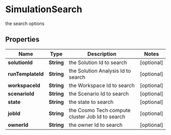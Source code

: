 

# SimulationSearch

the search options

## Properties

Name | Type | Description | Notes
------------ | ------------- | ------------- | -------------
**solutionId** | **String** | the Solution Id to search |  [optional]
**runTemplateId** | **String** | the Solution Analysis Id to search |  [optional]
**workspaceId** | **String** | the Workspace Id to search |  [optional]
**scenarioId** | **String** | the Scenario Id to search |  [optional]
**state** | **String** | the state to search |  [optional]
**jobId** | **String** | the Cosmo Tech compute cluster Job Id to search |  [optional]
**ownerId** | **String** | the owner Id to search |  [optional]



